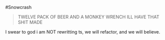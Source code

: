 #Snowcrash
> TWELVE PACK OF BEER AND A MONKEY WRENCH ILL HAVE THAT SHIT MADE
>
I swear to god i am NOT rewritting ts, we will refactor, and we will believe.
